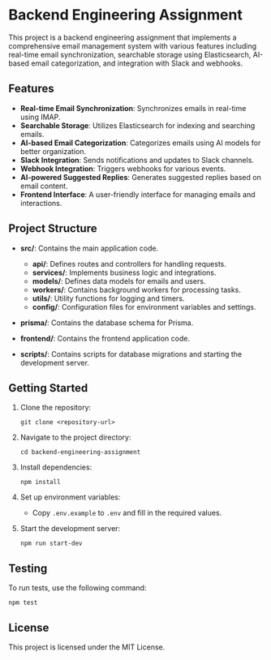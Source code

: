 # Backend Engineering Assignment

This project is a backend engineering assignment that implements a comprehensive email management system with various features including real-time email synchronization, searchable storage using Elasticsearch, AI-based email categorization, and integration with Slack and webhooks.

## Features

- **Real-time Email Synchronization**: Synchronizes emails in real-time using IMAP.
- **Searchable Storage**: Utilizes Elasticsearch for indexing and searching emails.
- **AI-based Email Categorization**: Categorizes emails using AI models for better organization.
- **Slack Integration**: Sends notifications and updates to Slack channels.
- **Webhook Integration**: Triggers webhooks for various events.
- **AI-powered Suggested Replies**: Generates suggested replies based on email content.
- **Frontend Interface**: A user-friendly interface for managing emails and interactions.

## Project Structure

- **src/**: Contains the main application code.
  - **api/**: Defines routes and controllers for handling requests.
  - **services/**: Implements business logic and integrations.
  - **models/**: Defines data models for emails and users.
  - **workers/**: Contains background workers for processing tasks.
  - **utils/**: Utility functions for logging and timers.
  - **config/**: Configuration files for environment variables and settings.
  
- **prisma/**: Contains the database schema for Prisma.
  
- **frontend/**: Contains the frontend application code.
  
- **scripts/**: Contains scripts for database migrations and starting the development server.

## Getting Started

1. Clone the repository:
   ```
   git clone <repository-url>
   ```

2. Navigate to the project directory:
   ```
   cd backend-engineering-assignment
   ```

3. Install dependencies:
   ```
   npm install
   ```

4. Set up environment variables:
   - Copy `.env.example` to `.env` and fill in the required values.

5. Start the development server:
   ```
   npm run start-dev
   ```

## Testing

To run tests, use the following command:
```
npm test
```

## License

This project is licensed under the MIT License.